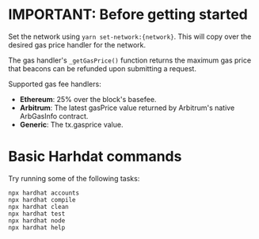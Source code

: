# IMPORTANT: Before getting started
Set the network using `yarn set-network:{network}`. This will copy over the desired gas price handler for the network.

The gas handler's `_getGasPrice()` function returns the maximum gas price that beacons can be refunded upon submitting a request.

Supported gas fee handlers:

* **Ethereum**: 25% over the block's basefee.
* **Arbitrum**: The latest gasPrice value returned by Arbitrum's native ArbGasInfo contract.
* **Generic**: The tx.gasprice value.

# Basic Harhdat commands

Try running some of the following tasks:

```shell
npx hardhat accounts
npx hardhat compile
npx hardhat clean
npx hardhat test
npx hardhat node
npx hardhat help
```

